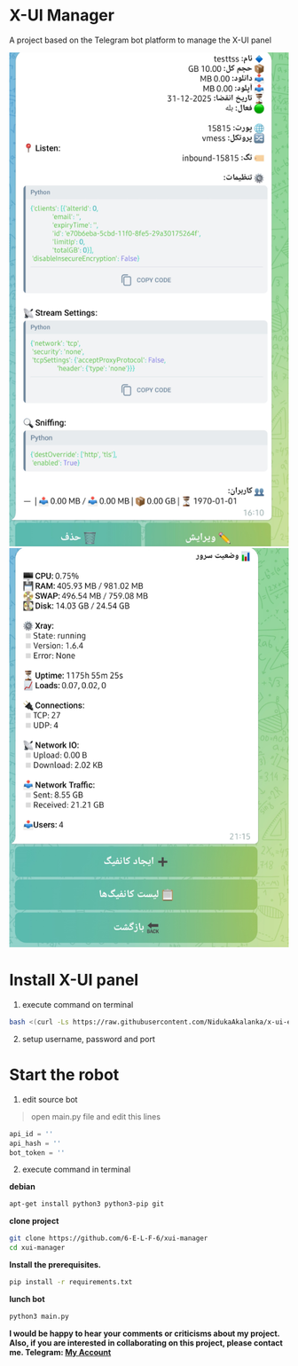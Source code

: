 # X-UI Manager
A project based on the Telegram bot platform to manage the X-UI panel

![X-UI Bot Screenshot 1](screen/InShot_20250711_185303033.jpg)
![X-UI Bot Screenshot 2](screen/InShot_20250711_185241985.jpg)

# Install X-UI panel 

1. execute command on terminal

```bash
bash <(curl -Ls https://raw.githubusercontent.com/NidukaAkalanka/x-ui-english/master/install.sh)
```

2. setup username, password and port

# Start the robot

 1. edit source bot

> open main.py file and edit this lines
```python
api_id = ''
api_hash = ''
bot_token = ''
```

 2. execute command in terminal

**debian**
```bash
apt-get install python3 python3-pip git
```

**clone project**
```bash
git clone https://github.com/6-E-L-F-6/xui-manager
cd xui-manager
```
**Install the prerequisites.**
```bash
pip install -r requirements.txt
```
**lunch bot**
```bash
python3 main.py
```

**I would be happy to hear your comments or criticisms about my project. Also, if you are interested in collaborating on this project, please contact me. Telegram: [My Account](https://t.me/E6L6F6)**

